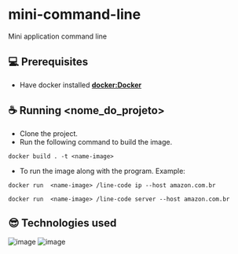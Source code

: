 # mini-command-line
Mini application command line
<!---Esses são exemplos. Veja https://shields.io para outras pessoas ou para personalizar este conjunto de escudos. Você pode querer incluir dependências, status do projeto e informações de licença aqui--->

## 💻 Prerequisites

* Have docker installed **[docker:Docker](https://www.docker.com/)**

## ☕ Running <nome_do_projeto>

* Clone the project.
* Run the following command to build the image.
```console
docker build . -t <name-image> 
```
* To run the image along with the program. Example:
```console
docker run  <name-image> /line-code ip --host amazon.com.br
```
```console
docker run  <name-image> /line-code server --host amazon.com.br
```

## 😎 Technologies used

![image](https://img.shields.io/badge/Docker-2496ED?style=for-the-badge&logo=docker&logoColor=white)
![image](https://img.shields.io/badge/Go-00ADD8?style=for-the-badge&logo=go&logoColor=white)
